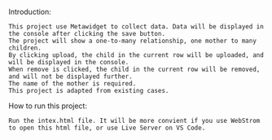 Introduction:

    This project use Metawidget to collect data. Data will be displayed in the console after clicking the save button.
    The project will show a one-to-many relationship, one mother to many children.
    By clicking upload, the child in the current row will be uploaded, and will be displayed in the console. 
    When remove is clicked, the child in the current row will be removed, and will not be displayed further. 
    The name of the mother is required. 
    This project is adapted from existing cases.

How to run this project:
    
    Run the intex.html file. It will be more convient if you use WebStrom to open this html file, or use Live Server on VS Code.